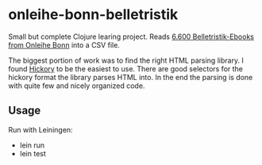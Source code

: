 # onleihe-bonn-belletristik

Small but complete Clojure learing project. Reads [6.600 Belletristik-Ebooks from Onleihe Bonn](https://www.onleihe.de/bonn/frontend/mediaList,0-2-0-101-0-0-0-0-0-0-0.html) into a CSV file.

The biggest portion of work was to find the right HTML parsing library. I found [Hickory](https://github.com/davidsantiago/hickory) to be the easiest to use. There are good selectors for the hickory format the library parses HTML into. In the end the parsing is done with quite few and nicely organized code.

## Usage

Run with Leiningen:
* lein run
* lein test

